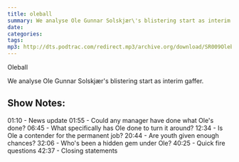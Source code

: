 ```yaml
---
title: oleball
summary: We analyse Ole Gunnar Solskjær\'s blistering start as interim gaffer.
date: 
categories: 
tags: 
mp3: http://dts.podtrac.com/redirect.mp3/archive.org/download/SR009Oleball/SR009-Oleball.mp3
---
```


Oleball

We analyse Ole Gunnar Solskjær\'s blistering start as interim gaffer.

## Show Notes:
01:10 - News update
01:55 - Could any manager have done what Ole\'s done?
06:45 - What specifically has Ole done to turn it around?
12:34 - Is Ole a contender for the permanent job?
20:44 - Are youth given enough chances?
32:06 - Who\'s been a hidden gem under Ole?
40:25 - Quick fire questions
42:37 - Closing statements